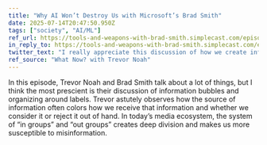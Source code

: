 ```yaml
---
title: "Why AI Won’t Destroy Us with Microsoft’s Brad Smith"
date: 2025-07-14T20:47:50.950Z
tags: ["society", "AI/ML"]
ref_url: https://tools-and-weapons-with-brad-smith.simplecast.com/episodes/why-ai-wont-destroy-us
in_reply_to: https://tools-and-weapons-with-brad-smith.simplecast.com/episodes/why-ai-wont-destroy-us
twitter_text: "I really appreciate this discussion of how we create information bubbles and labeled lenses through which we process information. It starts around minute 20."
ref_source: "What Now? with Trevor Noah"
---
```


In this episode, Trevor Noah and Brad Smith talk about a lot of things, but I think the most prescient is their discussion of information bubbles and organizing around labels. Trevor astutely observes how the source of information often colors how we receive that information and whether we consider it or reject it out of hand. In today’s media ecosystem, the system of “in groups” and “out groups” creates deep division and makes us more susceptible to misinformation.
